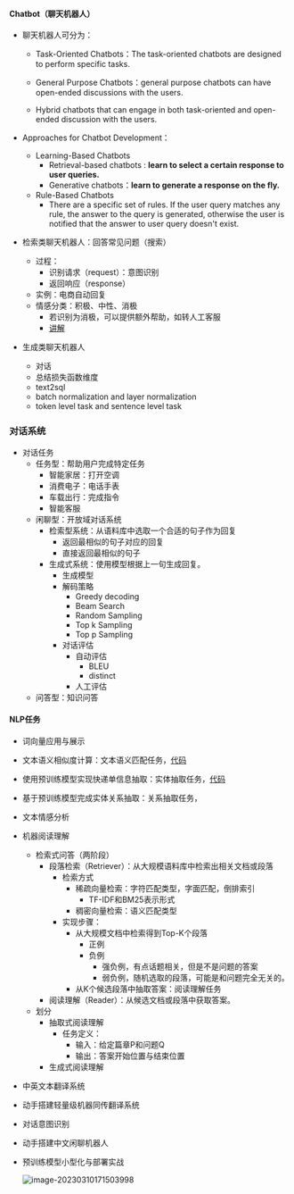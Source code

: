 #### Chatbot（聊天机器人）

- 聊天机器人可分为：

  -  Task-Oriented Chatbots：The task-oriented chatbots are designed to perform specific tasks. 

  - General Purpose Chatbots：general purpose chatbots can have open-ended discussions with the users.
  - Hybrid chatbots that can engage in both task-oriented and open-ended discussion with the users.
- Approaches for Chatbot Development：

  - Learning-Based Chatbots
    - Retrieval-based chatbots : **learn to select a certain response to user queries.**
    - Generative chatbots：**learn to generate a response on the fly.**
  - Rule-Based Chatbots
    - There are a specific set of rules. If the user query matches any rule, the answer to the query is generated, otherwise the user is notified that the answer to user query doesn't exist.
- 检索类聊天机器人：回答常见问题（搜索）
  - 过程：
    - 识别请求（request）：意图识别
    - 返回响应（response）
  - 实例：电商自动回复
  - 情感分类：积极、中性、消极
    - 若识别为消极，可以提供额外帮助，如转人工客服
    - [讲解](https://poshai.medium.com/ai-academy-introduction-to-natural-language-processing-e4b8f9bf6396)
- 生成类聊天机器人
  - 对话
  - 总结损失函数维度
  - text2sql
  - batch normalization and layer normalization
  - token level task  and sentence level task

### 对话系统

- 对话任务
  - 任务型：帮助用户完成特定任务
    - 智能家居：打开空调
    - 消费电子：电话手表
    - 车载出行：完成指令
    - 智能客服
  - 闲聊型：开放域对话系统
    - 检索型系统：从语料库中选取一个合适的句子作为回复
      - 返回最相似的句子对应的回复
      - 直接返回最相似的句子
    - 生成式系统：使用模型根据上一句生成回复。
      - 生成模型
      - 解码策略
        - Greedy decoding
        - Beam Search
        - Random Sampling
        - Top k Sampling
        - Top p Sampling
      - 对话评估
        - 自动评估
          - BLEU
          - distinct
        - 人工评估
  - 问答型：知识问答

#### NLP任务

- 词向量应用与展示

- 文本语义相似度计算：文本语义匹配任务，[代码](https://aistudio.baidu.com/aistudio/projectdetail/2029701)

- 使用预训练模型实现快递单信息抽取：实体抽取任务，[代码](https://aistudio.baidu.com/aistudio/projectdetail/2065855)

- 基于预训练模型完成实体关系抽取：关系抽取任务，

- 文本情感分析

- 机器阅读理解

  - 检索式问答（两阶段）
    - 段落检索（Retriever）：从大规模语料库中检索出相关文档或段落
      - 检索方式
        - 稀疏向量检索：字符匹配类型，字面匹配，倒排索引
          - TF-IDF和BM25表示形式
        - 稠密向量检索：语义匹配类型
      - 实现步骤：
        - 从大规模文档中检索得到Top-K个段落
          - 正例
          - 负例
            - 强负例，有点话题相关，但是不是问题的答案
            - 弱负例，随机选取的段落，可能是和问题完全无关的。
        - 从K个候选段落中抽取答案：阅读理解任务
    - 阅读理解（Reader）：从候选文档或段落中获取答案。
  - 划分
    - 抽取式阅读理解
      - 任务定义：
        - 输入：给定篇章P和问题Q
        - 输出：答案开始位置与结束位置
    - 生成式阅读理解

- 中英文本翻译系统

- 动手搭建轻量级机器同传翻译系统

- 对话意图识别

- 动手搭建中文闲聊机器人

- 预训练模型小型化与部署实战

  ![image-20230310171503998](C:\Users\千江映月\AppData\Roaming\Typora\typora-user-images\image-20230310171503998.png)
